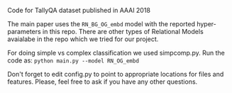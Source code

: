 
Code for TallyQA  dataset published in AAAI 2018


The main paper uses the `RN_BG_OG_embd` model with the reported hyper-parameters in this repo.
There are other types of Relational Models avaialabe in the repo which we tried for our project.

For doing simple vs complex classification we used simpcomp.py.
Run the code as:
```python main.py --model RN_OG_embd ```

Don't forget to edit config.py to point to appropriate  locations for files and features.
Please, feel free to ask if you have any other questions.
